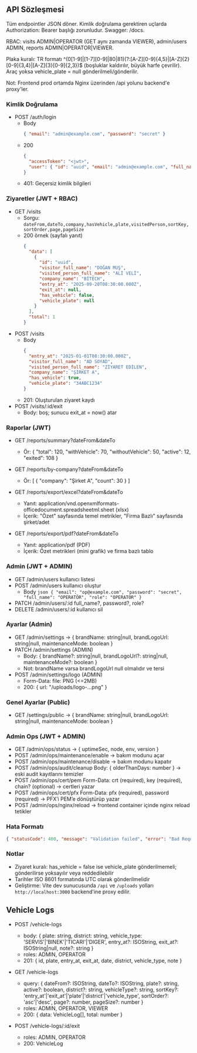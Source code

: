 ﻿## API Sözleşmesi

Tüm endpointler JSON döner. Kimlik doğrulama gerektiren uçlarda Authorization: Bearer <token> başlığı zorunludur. Swagger: /docs.

RBAC: visits ADMIN|OPERATOR (GET aynı zamanda VIEWER), admin/users ADMIN, reports ADMIN|OPERATOR|VIEWER.

Plaka kuralı: TR formatı  ^(0[1-9]|[1-7][0-9]|80|81)(?:[A-Z][0-9]{4,5}|[A-Z]{2}[0-9]{3,4}|[A-Z]{3}[0-9]{2,3})$ (boşluklar kaldırılır, büyük harfe çevrilir). Araç yoksa vehicle_plate = null gönderilmeli/gönderilir.

Not: Frontend prod ortamda Nginx üzerinden /api yolunu backend'e proxy'ler.

### Kimlik Doğrulama
- POST /auth/login
  - Body
    ```json
    { "email": "admin@example.com", "password": "secret" }
    ```
  - 200
    ```json
    {
      "accessToken": "<jwt>",
      "user": { "id": "uuid", "email": "admin@example.com", "full_name": "Admin", "role": "ADMIN" }
    }
    ```
  - 401: Geçersiz kimlik bilgileri

### Ziyaretler (JWT + RBAC)
- GET /visits
  - Sorgu: `dateFrom,dateTo,company,hasVehicle,plate,visitedPerson,sortKey,sortOrder,page,pageSize`
  - 200 örnek (sayfalı yanıt)
    ```json
    {
      "data": [
        {
          "id": "uuid",
          "visitor_full_name": "DOĞAN MUŞ",
          "visited_person_full_name": "ALİ VELİ",
          "company_name": "BİTECH",
          "entry_at": "2025-09-20T08:30:00.000Z",
          "exit_at": null,
          "has_vehicle": false,
          "vehicle_plate": null
        }
      ],
      "total": 1
    }
    ```
- POST /visits
  - Body
    ```json
    {
      "entry_at": "2025-01-01T08:30:00.000Z",
      "visitor_full_name": "AD SOYAD",
      "visited_person_full_name": "ZİYARET EDİLEN",
      "company_name": "ŞİRKET A",
      "has_vehicle": true,
      "vehicle_plate": "34ABC1234"
    }
    ```
  - 201: Oluşturulan ziyaret kaydı
- POST /visits/:id/exit
  - Body: boş; sunucu exit_at = now() atar

### Raporlar (JWT)
- GET /reports/summary?dateFrom&dateTo
  - Ör: { "total": 120, "withVehicle": 70, "withoutVehicle": 50, "active": 12, "exited": 108 }
- GET /reports/by-company?dateFrom&dateTo
  - Ör: [ { "company": "Şirket A", "count": 30 } ]

- GET /reports/export/excel?dateFrom&dateTo
  - Yanıt: application/vnd.openxmlformats-officedocument.spreadsheetml.sheet (xlsx)
  - İçerik: "Özet" sayfasında temel metrikler, "Firma Bazlı" sayfasında şirket/adet

- GET /reports/export/pdf?dateFrom&dateTo
  - Yanıt: application/pdf (PDF)
  - İçerik: Özet metrikleri (mini grafik) ve firma bazlı tablo

### Admin (JWT + ADMIN)
- GET /admin/users  kullanıcı listesi
- POST /admin/users  kullanıcı oluştur
  - Body
    `json
    { "email": "op@example.com", "password": "secret", "full_name": "OPERATÖR", "role": "OPERATOR" }
    `
- PATCH /admin/users/:id  full_name?, password?, role?
- DELETE /admin/users/:id  kullanıcı sil

### Ayarlar (Admin)
- GET /admin/settings → { brandName: string|null, brandLogoUrl: string|null, maintenanceMode: boolean }
- PATCH /admin/settings (ADMIN)
  - Body: { brandName?: string|null, brandLogoUrl?: string|null, maintenanceMode?: boolean }
  - Not: brandName varsa brandLogoUrl null olmalıdır ve tersi
- POST /admin/settings/logo (ADMIN)
  - Form-Data: file: PNG (<=2MB)
  - 200: { url: "/uploads/logo-...png" }

### Genel Ayarlar (Public)
- GET /settings/public → { brandName: string|null, brandLogoUrl: string|null, maintenanceMode: boolean }

### Admin Ops (JWT + ADMIN)
- GET /admin/ops/status → { uptimeSec, node, env, version }
- POST /admin/ops/maintenance/enable → bakım modunu açar
- POST /admin/ops/maintenance/disable → bakım modunu kapatır
- POST /admin/ops/audit/cleanup  Body: { olderThanDays: number } → eski audit kayıtlarını temizler
- POST /admin/ops/cert/pem  Form-Data: crt (required), key (required), chain? (optional) → certleri yazar
- POST /admin/ops/cert/pfx  Form-Data: pfx (required), password (required) → PFX’i PEM’e dönüştürüp yazar
- POST /admin/ops/nginx/reload → frontend container içinde nginx reload tetikler

### Hata Formatı
```json
{ "statusCode": 400, "message": "Validation failed", "error": "Bad Request" }
```

### Notlar
- Ziyaret kuralı: has_vehicle = false ise vehicle_plate gönderilmemeli; gönderilirse yoksayılır veya reddedilebilir
- Tarihler ISO 8601 formatında UTC olarak gönderilmelidir
- Geliştirme: Vite dev sunucusunda `/api` ve `/uploads` yolları `http://localhost:3000` backend'ine proxy edilir.

## Vehicle Logs

- POST /vehicle-logs
  - body: { plate: string, district: string, vehicle_type: 'SERVIS'|'BINEK'|'TICARI'|'DIGER', entry_at?: ISOString, exit_at?: ISOString|null, note?: string }
  - roles: ADMIN, OPERATOR
  - 201: { id, plate, entry_at, exit_at, date, district, vehicle_type, note }

- GET /vehicle-logs
  - query: { dateFrom?: ISOString, dateTo?: ISOString, plate?: string, active?: boolean, district?: string, vehicleType?: string, sortKey?: 'entry_at'|'exit_at'|'plate'|'district'|'vehicle_type', sortOrder?: 'asc'|'desc', page?: number, pageSize?: number }
  - roles: ADMIN, OPERATOR, VIEWER
  - 200: { data: VehicleLog[], total: number }

- POST /vehicle-logs/:id/exit
  - roles: ADMIN, OPERATOR
  - 200: VehicleLog